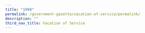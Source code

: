 ```yaml
---
title: "1998"
permalink: /government-gazette/vacation-of-service/permalink/
description: ""
third_nav_title: Vacation of Service
---
```

